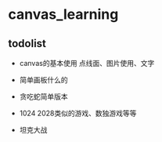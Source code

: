 # canvas_learning
## todolist
* canvas的基本使用
点线面、图片使用、文字

* 简单画板什么的

* 贪吃蛇简单版本

* 1024 2028类似的游戏、数独游戏等等

* 坦克大战